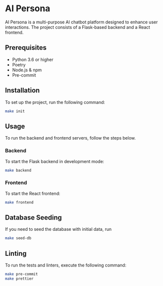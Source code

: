 # AI Persona
AI Persona is a multi-purpose AI chatbot platform designed to enhance user interactions. The project consists of a Flask-based backend and a React frontend.

## Prerequisites
* Python 3.6 or higher
* Poetry
* Node.js & npm
* Pre-commit

## Installation
To set up the project, run the following command:
```bash
make init
```

## Usage
To run the backend and frontend servers, follow the steps below.

### Backend
To start the Flask backend in development mode:
```bash
make backend
```

### Frontend
To start the React frontend:
```bash
make frontend
```

## Database Seeding
If you need to seed the database with initial data, run

```bash
make seed-db
```

## Linting
To run the tests and linters, execute the following command:
```bash
make pre-commit
make prettier
```
